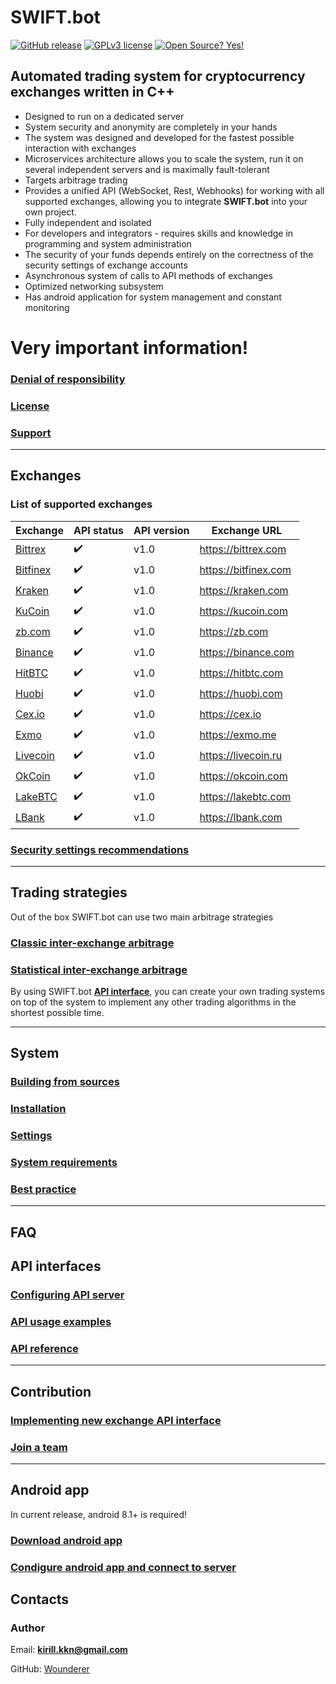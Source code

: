 # SWIFT.bot

[![GitHub release](https://img.shields.io/github/release/Naereen/StrapDown.js.svg)](https://github.com/Wounderer/SwiftBot/releases)
[![GPLv3 license](https://img.shields.io/badge/License-GPLv3-blue.svg)](http://perso.crans.org/besson/LICENSE.html)
[![Open Source? Yes!](https://badgen.net/badge/Open%20Source%20%3F/Yes%21/blue?icon=github)](https://github.com/Naereen/badges/)

## Automated trading system for cryptocurrency exchanges written in C++

* Designed to run on a dedicated server
* System security and anonymity are completely in your hands
* The system was designed and developed for the fastest possible interaction with exchanges
* Microservices architecture allows you to scale the system, run it on several independent servers and is maximally fault-tolerant
* Targets arbitrage trading
* Provides a unified API (WebSocket, Rest, Webhooks) for working with all supported exchanges, allowing you to integrate **SWIFT.bot** into your own project.
* Fully independent and isolated
* For developers and integrators - requires skills and knowledge in programming and system administration
* The security of your funds depends entirely on the correctness of the security settings of exchange accounts
* Asynchronous system of calls to API methods of exchanges
* Optimized networking subsystem
* Has android application for system management and constant monitoring

# Very important information!

### [Denial of responsibility](denial.md)
### [License](LICENSE.md)
### [Support](Support.md)

---

## Exchanges

### List of supported exchanges

| Exchange   | API status | API version | Exchange URL |
| ------- | ------------------ | ---- | ---- |
| [Bittrex](exchanges/bittrex.md) | :heavy_check_mark: | v1.0| https://bittrex.com |
| [Bitfinex](exchanges/bitfinex.md)  | :heavy_check_mark: | v1.0| https://bitfinex.com |
| [Kraken](exchanges/kraken.md)  | :heavy_check_mark: | v1.0| https://kraken.com |
| [KuCoin](exchanges/kucoin.md)  | :heavy_check_mark: | v1.0| https://kucoin.com |
| [zb.com](exchanges/zb.md)  | :heavy_check_mark: | v1.0| https://zb.com |
| [Binance](exchanges/binance.md) | :heavy_check_mark: | v1.0| https://binance.com |
| [HitBTC](exchanges/hitbtc.md)  | :heavy_check_mark: | v1.0| https://hitbtc.com |
| [Huobi](exchanges/huobi.md) | :heavy_check_mark: | v1.0| https://huobi.com |
| [Cex.io](exchanges/cexio.md)  | :heavy_check_mark: | v1.0| https://cex.io |
| [Exmo](exchanges/exmo.md)  | :heavy_check_mark: | v1.0| https://exmo.me |
| [Livecoin](exchanges/livecoin.md)  | :heavy_check_mark: | v1.0| https://livecoin.ru |
| [OkCoin](exchanges/okcoin.md)  | :heavy_check_mark: | v1.0| https://okcoin.com |
| [LakeBTC](exchanges/lakebtc.md) | :heavy_check_mark: | v1.0| https://lakebtc.com |
| [LBank](exchanges/lbank.md) | :heavy_check_mark: | v1.0| https://lbank.com |


### [Security settings recommendations](exchanges_security.md)

--- 

## Trading strategies

Out of the box SWIFT.bot can use two main arbitrage strategies

### [Classic inter-exchange arbitrage](strategies/classic.md)
### [Statistical inter-exchange arbitrage](strategies/statistical.md)

By using SWIFT.bot **[API interface](api_methods.md)**, you can create your own trading systems on top of the system to implement any other trading algorithms in the shortest possible time.

---

## System

### [Building from sources](build_from_source.md)
### [Installation](Installation.md)

### [Settings](Settings.md)

### [System requirements](System_requirements.md)

### [Best practice](Best_practice.md)

---

## FAQ

## API interfaces

### [Configuring API server](api_config.md)

### [API usage examples](api_examples.md)

### [API reference](api_methods.md)

---

## Contribution

### [Implementing new exchange API interface](implement_api.md)
### [Join a team](join_team.md)

---

## Android app

In current release, android 8.1+ is required!

### [Download android app](#)
### [Condigure android app and connect to server](#)

## Contacts

### Author
Email: **kirill.kkn@gmail.com**

GitHub: [Wounderer](https://github.com/Wounderer)